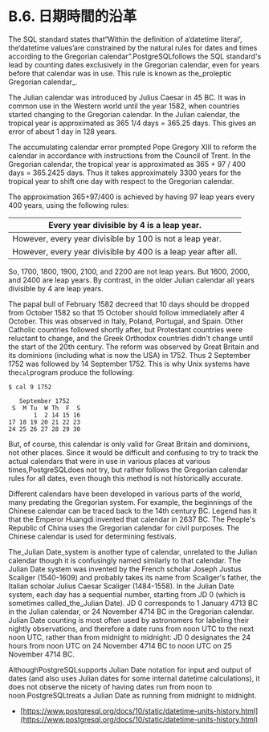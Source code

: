 # B.6. 日期時間的沿革

The SQL standard states that“Within the definition of a‘datetime literal’, the‘datetime values’are constrained by the natural rules for dates and times according to the Gregorian calendar”.PostgreSQLfollows the SQL standard's lead by counting dates exclusively in the Gregorian calendar, even for years before that calendar was in use. This rule is known as the\_proleptic Gregorian calendar\_.

The Julian calendar was introduced by Julius Caesar in 45 BC. It was in common use in the Western world until the year 1582, when countries started changing to the Gregorian calendar. In the Julian calendar, the tropical year is approximated as 365 1/4 days = 365.25 days. This gives an error of about 1 day in 128 years.

The accumulating calendar error prompted Pope Gregory XIII to reform the calendar in accordance with instructions from the Council of Trent. In the Gregorian calendar, the tropical year is approximated as 365 + 97 / 400 days = 365.2425 days. Thus it takes approximately 3300 years for the tropical year to shift one day with respect to the Gregorian calendar.

The approximation 365+97/400 is achieved by having 97 leap years every 400 years, using the following rules:

| Every year divisible by 4 is a leap year.                      |
| -------------------------------------------------------------- |
| However, every year divisible by 100 is not a leap year.       |
| However, every year divisible by 400 is a leap year after all. |

So, 1700, 1800, 1900, 2100, and 2200 are not leap years. But 1600, 2000, and 2400 are leap years. By contrast, in the older Julian calendar all years divisible by 4 are leap years.

The papal bull of February 1582 decreed that 10 days should be dropped from October 1582 so that 15 October should follow immediately after 4 October. This was observed in Italy, Poland, Portugal, and Spain. Other Catholic countries followed shortly after, but Protestant countries were reluctant to change, and the Greek Orthodox countries didn't change until the start of the 20th century. The reform was observed by Great Britain and its dominions (including what is now the USA) in 1752. Thus 2 September 1752 was followed by 14 September 1752. This is why Unix systems have the`cal`program produce the following:

```
$ cal 9 1752

   September 1752
 S  M Tu  W Th  F  S
       1  2 14 15 16
17 18 19 20 21 22 23
24 25 26 27 28 29 30
```

But, of course, this calendar is only valid for Great Britain and dominions, not other places. Since it would be difficult and confusing to try to track the actual calendars that were in use in various places at various times,PostgreSQLdoes not try, but rather follows the Gregorian calendar rules for all dates, even though this method is not historically accurate.

Different calendars have been developed in various parts of the world, many predating the Gregorian system. For example, the beginnings of the Chinese calendar can be traced back to the 14th century BC. Legend has it that the Emperor Huangdi invented that calendar in 2637 BC. The People's Republic of China uses the Gregorian calendar for civil purposes. The Chinese calendar is used for determining festivals.

The\_Julian Date\_system is another type of calendar, unrelated to the Julian calendar though it is confusingly named similarly to that calendar. The Julian Date system was invented by the French scholar Joseph Justus Scaliger (1540-1609) and probably takes its name from Scaliger's father, the Italian scholar Julius Caesar Scaliger (1484-1558). In the Julian Date system, each day has a sequential number, starting from JD 0 (which is sometimes called\_the\_Julian Date). JD 0 corresponds to 1 January 4713 BC in the Julian calendar, or 24 November 4714 BC in the Gregorian calendar. Julian Date counting is most often used by astronomers for labeling their nightly observations, and therefore a date runs from noon UTC to the next noon UTC, rather than from midnight to midnight: JD 0 designates the 24 hours from noon UTC on 24 November 4714 BC to noon UTC on 25 November 4714 BC.

AlthoughPostgreSQLsupports Julian Date notation for input and output of dates (and also uses Julian dates for some internal datetime calculations), it does not observe the nicety of having dates run from noon to noon.PostgreSQLtreats a Julian Date as running from midnight to midnight.

* [https://www.postgresql.org/docs/10/static/datetime-units-history.html](https://www.postgresql.org/docs/10/static/datetime-units-history.html)
